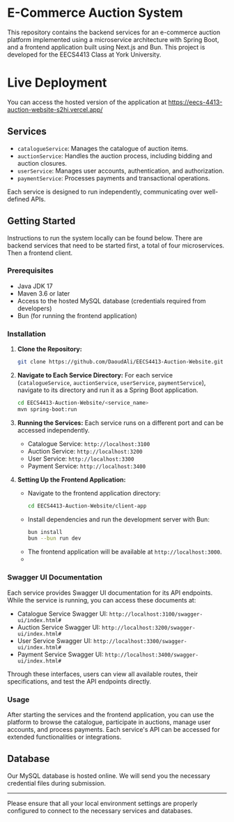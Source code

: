 # E-Commerce Auction System

This repository contains the backend services for an e-commerce auction platform implemented using a microservice architecture with Spring Boot, and a frontend application built using Next.js and Bun. This project is developed for the EECS4413 Class at York University.

# Live Deployment
You can access the hosted version of the application at https://eecs-4413-auction-website-s2hi.vercel.app/

## Services

- `catalogueService`: Manages the catalogue of auction items.
- `auctionService`: Handles the auction process, including bidding and auction closures.
- `userService`: Manages user accounts, authentication, and authorization.
- `paymentService`: Processes payments and transactional operations.

Each service is designed to run independently, communicating over well-defined APIs.

## Getting Started

Instructions to run the system locally can be found below. There are backend services that need to be started first, a total of four microservices. Then a frontend client. 

### Prerequisites

- Java JDK 17
- Maven 3.6 or later
- Access to the hosted MySQL database (credentials required from developers)
- Bun (for running the frontend application)

### Installation

1. **Clone the Repository:**
   ```bash
   git clone https://github.com/DaoudAli/EECS4413-Auction-Website.git
   ```

2. **Navigate to Each Service Directory:**
   For each service (`catalogueService`, `auctionService`, `userService`, `paymentService`), navigate to its directory and run it as a Spring Boot application.
   ```bash
   cd EECS4413-Auction-Website/<service_name>
   mvn spring-boot:run
   ```

3. **Running the Services:**
   Each service runs on a different port and can be accessed independently.
   - Catalogue Service: `http://localhost:3100`
   - Auction Service: `http://localhost:3200`
   - User Service: `http://localhost:3300`
   - Payment Service: `http://localhost:3400`

4. **Setting Up the Frontend Application:**
   - Navigate to the frontend application directory:
     ```bash
     cd EECS4413-Auction-Website/client-app
     ```
   - Install dependencies and run the development server with Bun:
     ```bash
     bun install
     bun --bun run dev
     ```
   - The frontend application will be available at `http://localhost:3000`.
   - 
### Swagger UI Documentation

Each service provides Swagger UI documentation for its API endpoints. While the service is running, you can access these documents at:

- Catalogue Service Swagger UI: `http://localhost:3100/swagger-ui/index.html#`
- Auction Service Swagger UI: `http://localhost:3200/swagger-ui/index.html#`
- User Service Swagger UI: `http://localhost:3300/swagger-ui/index.html#`
- Payment Service Swagger UI: `http://localhost:3400/swagger-ui/index.html#`

Through these interfaces, users can view all available routes, their specifications, and test the API endpoints directly.
### Usage

After starting the services and the frontend application, you can use the platform to browse the catalogue, participate in auctions, manage user accounts, and process payments. Each service's API can be accessed for extended functionalities or integrations.

## Database
Our MySQL database is hosted online. We will send you the necessary credential files during submission. 

---

Please ensure that all your local environment settings are properly configured to connect to the necessary services and databases.
